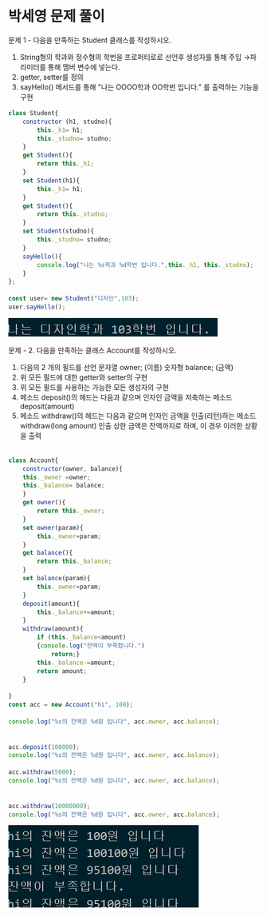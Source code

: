 # 박세영 문제 풀이

문제 1 - 다음을 만족하는 Student 클래스를 작성하시오.

1. String형의 학과와 정수형의 학번을 프로퍼티로로 선언후 생성자를 통해 주입  →파라미터를 통해 멤버 변수에 넣는다.
2. getter, setter를 정의
3. sayHello() 메서드를 통해 "나는 OOOO학과 OO학번 입니다." 를 출력하는 기능을 구현

```js
class Student{
    constructor (h1, studno){
        this._h1= h1;
        this._studno= studno;
    }
    get Student(){
        return this._h1;
    }
    set Student(h1){
        this._h1= h1;
    }
    get Student(){
        return this._studno;
    }
    set Student(studno){
        this._studno= studno;
    }
    sayHello(){
        console.log("나는 %s학과 %d학번 입니다.",this._h1, this._studno);
    }
};

const user= new Student("디자인",103);
user.sayHello();
```

![출력결과](클래스문제-1출력.png)



문제 - 2. 다음을 만족하는 클래스 Account를 작성하시오.

1. 다음의 2 개의 필드를 선언
문자열 owner; (이름)
숫자형 balance; (금액)
2. 위 모든 필드에 대한 getter와 setter의 구현
3. 위 모든 필드를 사용하는 가능한 모든 생성자의 구현
4. 메소드 deposit()의 헤드는 다음과 같으며 인자인 금액을 저축하는 메소드
deposit(amount)
5. 메소드 withdraw()의 헤드는 다음과 같으며 인자인 금액을 인출(리턴)하는 메소드
withdraw(long amount)
인출 상한 금액은 잔액까지로 하며, 이 경우 이러한 상황을 출력


```js

class Account{
    constructor(owner, balance){
    this._owner =owner;
    this._balance= balance;
    }
    get owner(){
        return this._owner;
    }
    set owner(param){
        this._owner=param;
    }
    get balance(){
        return this._balance;
    }
    set balance(param){
        this._owner=param;
    }
    deposit(amount){
        this._balance+=amount;
    }
    withdraw(amount){
        if (this._balance<amount)
        {console.log("잔액이 부족합니다.")
            return;}
        this._balance-=amount;
        return amount;
    }

}
const acc = new Account("hi", 100);

console.log("%s의 잔액은 %d원 입니다", acc.owner, acc.balance);


acc.deposit(100000);
console.log("%s의 잔액은 %d원 입니다", acc.owner, acc.balance);

acc.withdraw(5000);
console.log("%s의 잔액은 %d원 입니다", acc.owner, acc.balance);


acc.withdraw(10000000);
console.log("%s의 잔액은 %d원 입니다", acc.owner, acc.balance);

```

![출력결과](클래스문제-2출력.png)